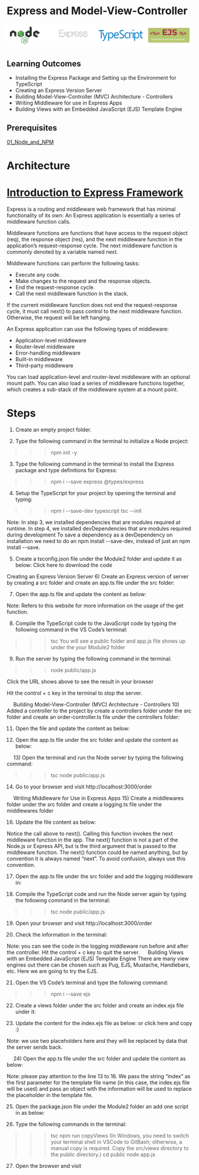 # Express and Model-View-Controller

![Logo](/02_Express_and_MVC/images/01_logo.png "Logo")

## Learning Outcomes

-	Installing the Express Package and Setting up the Environment for TypeScript
-	Creating an Express Version Server
-	Building Model-View-Controller (MVC) Architecture - Controllers
-	Writing Middleware for use in Express Apps
-	Building Views with an Embedded JavaScript (EJS) Template Engine


## Prerequisites
[01_Node_and_NPM](https://github.com/clarkngo/cityu_capstone/tree/master/01_Node_and_NPM)

# Architecture

# [Introduction to Express Framework](https://expressjs.com/en/guide/using-middleware.html)

Express is a routing and middleware web framework that has minimal functionality of its own: An Express application is essentially a series of middleware function calls.

Middleware functions are functions that have access to the request object (req), the response object (res), and the next middleware function in the application’s request-response cycle. The next middleware function is commonly denoted by a variable named next.

Middleware functions can perform the following tasks:

-	Execute any code.
-	Make changes to the request and the response objects.
-	End the request-response cycle.
-	Call the next middleware function in the stack.

If the current middleware function does not end the request-response cycle, it must call next() to pass control to the next middleware function. Otherwise, the request will be left hanging.

An Express application can use the following types of middleware:

-	Application-level middleware
-	Router-level middleware
-	Error-handling middleware
-	Built-in middleware
-	Third-party middleware

You can load application-level and router-level middleware with an optional mount path. You can also load a series of middleware functions together, which creates a sub-stack of the middleware system at a mount point.

# Steps
1) Create an empty project folder.

2)	Type the following command in the terminal to initialize a Node project:
>>> npm init -y



3)	Type the following command in the terminal to install the Express package and type definitions for Express:
>>> npm i --save express @types/express



4)	Setup the TypeScript for your project by opening the terminal and typing:

>>> npm i --save-dev typescript
>>> tsc --init



Note: In step 3, we installed dependencies that are modules required at runtime. In step 4, we installed devDependencies that are modules required during development To save a dependency as a devDependency on installation we need to do an npm install --save-dev, instead of just an npm install --save.



5)	Create a tsconfig.json file under the Module2 folder and update it as below: Click here to download the code


Creating an Express Version Server
6)	Create an Express version of server by creating a src folder and create an app.ts file under the src folder:


7)	Open the app.ts file and update the content as below:



Note: Refers to this website for more information on the usage of the get function.

8)	Compile the TypeScript code to the JavaScript code by typing the following command in the VS Code’s terminal:
>>> tsc
You will see a public folder and app.js file shows up under the your Module2 folder


9)	Run the server by typing the following command in the terminal:
>>> node public/app.js


Click the URL shows above to see the result in your browser

Hit the control + c key in the terminal to stop the server.

 
Building Model-View-Controller (MVC) Architecture - Controllers
10)	Added a controller to the project by create a controllers folder under the src folder and create an order-controller.ts file under the controllers folder:


11)	Open the file and update the content as below:


12)	Open the app.ts file under the src folder and update the content as below:


 
13)	Open the terminal and run the Node server by typing the following command:
>>> tsc
>>> node public/app.js



14)	Go to your browser and visit http://localhost:3000/order

 
Writing Middleware for Use in Express Apps
15)	Create a middlewares folder under the src folder and create a logging.ts file under the middlewares folder


16)	Update the file content as below:



Notice the call above to next(). Calling this function invokes the next middleware function in the app. The next() function is not a part of the Node.js or Express API, but is the third argument that is passed to the middleware function. The next() function could be named anything, but by convention it is always named “next”. To avoid confusion, always use this convention.

17)	Open the app.ts file under the src folder and add the logging middleware in:


18)	Compile the TypeScript code and run the Node server again by typing the following command in the terminal:
>>> tsc
>>> node public/app.js

19)	Open your browser and visit http://localhost:3000/order

20)	Check the information in the terminal:

Note: you can see the code in the logging middleware run before and after the controller.
Hit the control + c key to quit the server.
 
Building Views with an Embedded JavaScript (EJS) Template Engine
There are many view engines out there can be chosen such as Pug, EJS, Mustache, Handlebars, etc. Here we are going to try the EJS.

21)	Open the VS Code’s terminal and type the following command:
>>> npm i --save ejs


22)	Create a views folder under the src folder and create an index.ejs file under it:


23)	Update the content for the index.ejs file as below: or click here and copy :)

Note: we use two placeholders here and they will be replaced by data that the server sends back.

 
24)	Open the app.ts file under the src folder and update the content as below:


Note: please pay attention to the line 13 to 16. We pass the string “index” as the first parameter for the template file name (in this case, the index.ejs file will be used) and pass an object with the information will be used to replace the placeholder in the template file.

25)	Open the package.json file under the Module2 folder an add one script in as below:



26)	Type the following commands in the terminal:
>>> tsc
>>> npm run copyViews
(In Windows, you need to switch your terminal shell in VSCode to GitBash; otherwise, a manual copy is required. Copy the src/views directory to the public directory.)
>>> cd public
>>> node app.js

27)	Open the browser and visit

